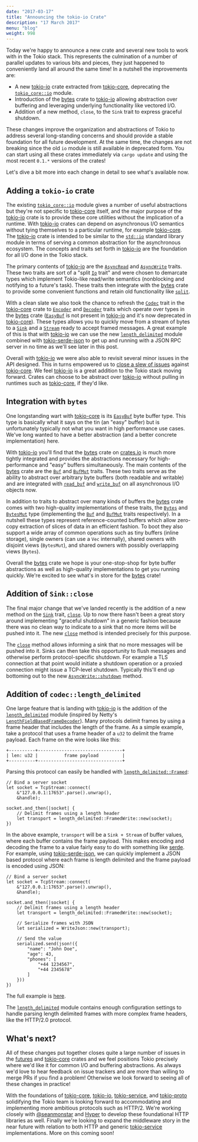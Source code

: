 ```yaml
---
date: "2017-03-17"
title: "Announcing the tokio-io Crate"
description: "17 March 2017"
menu: "blog"
weight: 998
---
```


Today we're happy to announce a new crate and several new tools to work with
in the Tokio stack. This represents the culmination of a number of parallel
updates to various bits and pieces, they just happened to conveniently land all
around the same time! In a nutshell the improvements are:

* A new [tokio-io] crate extracted from [tokio-core], deprecating the
  [`tokio_core::io`] module.
* Introduction of the [bytes] crate to [tokio-io] allowing abstraction over
  buffering and leveraging underlying functionality like vectored I/O.
* Addition of a new method, `close`, to the `Sink` trait to express graceful
  shutdown.

These changes improve the organization and abstractions of Tokio to address
several long-standing concerns and should provide a stable foundation for all
future development. At the same time, the changes are not breaking since the
old `io` module is still available in deprecated form. You can start using all
these crates immediately via `cargo update` and using the most recent `0.1.*`
versions of the crates!

Let's dive a bit more into each change in detail to see what's available now.

## Adding a `tokio-io` crate

The existing [`tokio_core::io`] module gives a number of useful abstractions
but they're not specific to [tokio-core] itself, and the major purpose of the
[tokio-io] crate is to provide these core utilities without the implication of
a runtime. With [tokio-io] crates can depend on asynchronous I/O semantics
without tying themselves to a particular runtime, for example [tokio-core].
The [tokio-io] crate is intended to be similar to the [`std::io`] standard
library module in terms of serving a common abstraction for the asynchronous
ecosystem. The concepts and traits set forth in [tokio-io] are the foundation
for all I/O done in the Tokio stack.

The primary contents of [tokio-io] are the [`AsyncRead`] and [`AsyncWrite`]
traits. These two traits are sort of a "split [`Io`] trait" and were chosen to
demarcate types which implement Tokio-like read/write semantics (nonblocking
and notifying to a future's task). These traits then integrate with the [bytes]
crate to provide some convenient functions and retain old functionality like
[`split`].

With a clean slate we also took the chance to refresh the [`Codec`] trait in the
[tokio-core] crate to [`Encoder`] and [`Decoder`] traits which operate over
types in the [bytes] crate ([`EasyBuf`] is not present in [tokio-io] and it's
now deprecated in [tokio-core]). These types allows you to quickly move from a
stream of bytes to a [`Sink`] and a [`Stream`] ready to accept framed messages.
A great example of this is that with [tokio-io] we can use the new
[`length_delimited`] module combined with [tokio-serde-json] to get up and
running with a JSON RPC server in no time as we'll see later in this post.

Overall with [tokio-io] we were also able to revisit several minor issues in
the API designed. This in turns empowered us to [close a slew of
issues][closing] against [tokio-core]. We feel [tokio-io] is a great addition
to the Tokio stack moving forward. Crates can choose to be abstract over
[tokio-io] without pulling in runtimes such as [tokio-core], if they'd like.

## Integration with `bytes`

One longstanding wart with [tokio-core] is its [`EasyBuf`] byte buffer type.
This type is basically what it says on the tin (an "easy" buffer) but is
unfortunately typically not what you want in high performance use cases. We've
long wanted to have a better abstraction (and a better concrete implementation)
here.

With [tokio-io] you'll find that the [bytes] crate on [crates.io] is much more
tightly integrated and provides the abstractions necessary for high-performance
and "easy" buffers simultaneously. The main contents of the [bytes] crate are
the [`Buf`] and [`BufMut`] traits. These two traits serve as the ability to
abstract over arbitrary byte buffers (both readable and writable) and are
integrated with [`read_buf`] and [`write_buf`] on all asynchronous I/O objects
now.

In addition to traits to abstract over many kinds of buffers the [bytes] crate
comes with two high-quality implementations of these traits, the [`Bytes`] and
[`BytesMut`] type (implementing the [`Buf`] and [`BufMut`] traits respectively).
In a nutshell these types represent reference-counted buffers which allow
zero-copy extraction of slices of data in an efficient fashion. To boot they
also support a wide array of common operations such as tiny buffers (inline
storage), single owners (can use a `Vec` internally), shared owners with
disjoint views (`BytesMut`), and shared owners with possibly overlapping views
(`Bytes`).

Overall the [bytes] crate we hope is your one-stop-shop for byte buffer
abstractions as well as high-quality implementations to get you running
quickly. We're excited to see what's in store for the [bytes] crate!

## Addition of `Sink::close`

The final major change that we've landed recently is the addition of a new
method on the [`Sink`] trait, [`close`]. Up to now there hasn't been a great
story around implementing "graceful shutdown" in a generic fashion because there
was no clean way to indicate to a sink that no more items will be pushed into
it. The new [`close`] method is intended precisely for this purpose.

The [`close`] method allows informing a sink that no more messages will be
pushed into it. Sinks can then take this opportunity to flush messages and
otherwise perform protocol-specific shutdown. For example a TLS connection at
that point would initiate a shutdown operation or a proxied connection might
issue a TCP-level shutdown. Typically this'll end up bottoming out to the new
[`AsyncWrite::shutdown`] method.

## Addition of `codec::length_delimited`

One large feature that is landing with [tokio-io] is the addition of
the [`length_delimited`] module (inspired by Netty's
[`LengthFieldBasedFrameDecoder`]). Many protocols delimit frames by using a
frame header that includes the length of the frame. As a simple example, take a
protocol that uses a frame header of a `u32` to delimit the frame payload. Each
frame on the wire looks like this:

```text
+----------+--------------------------------+
| len: u32 |          frame payload         |
+----------+--------------------------------+
```

Parsing this protocol can easily be handled with
[`length_delimited::Framed`]:

```rust,ignore
// Bind a server socket
let socket = TcpStream::connect(
    &"127.0.0.1:17653".parse().unwrap(),
    &handle);

socket.and_then(|socket| {
    // Delimit frames using a length header
    let transport = length_delimited::FramedWrite::new(socket);
})
```

In the above example, `transport` will be a `Sink + Stream` of buffer
values, where each buffer contains the frame payload. This makes
encoding and decoding the frame to a value fairly easy to do with
something like [serde]. For example, using [tokio-serde-json], we can
quickly implement a JSON based protocol where each frame is length
delimited and the frame payload is encoded using JSON:

```rust,ignore
// Bind a server socket
let socket = TcpStream::connect(
    &"127.0.0.1:17653".parse().unwrap(),
    &handle);

socket.and_then(|socket| {
    // Delimit frames using a length header
    let transport = length_delimited::FramedWrite::new(socket);

    // Serialize frames with JSON
    let serialized = WriteJson::new(transport);

    // Send the value
    serialized.send(json!({
        "name": "John Doe",
        "age": 43,
        "phones": [
            "+44 1234567",
            "+44 2345678"
        ]
    }))
})
```

The full example is [here](https://github.com/carllerche/tokio-serde-json/tree/master/examples).

The [`length_delimited`] module contains enough configuration settings to
handle parsing length delimited frames with more complex frame headers,
like the HTTP/2.0 protocol.

[serde]: https://serde.rs/
[tokio-serde-json]: https://github.com/carllerche/tokio-serde-json
[`length_delimited::Framed`]: https://docs.rs/tokio-io/0.1.6/tokio_io/codec/length_delimited/struct.Framed.html
[`LengthFieldBasedFrameDecoder`]: https://netty.io/4.0/api/io/netty/handler/codec/LengthFieldBasedFrameDecoder.html

## What's next?

All of these changes put together closes quite a large number of issues in the
[futures] and [tokio-core] crates and we feel positions Tokio precisely where
we'd like it for common I/O and buffering abstractions. As always we'd love to
hear feedback on issue trackers and are more than willing to merge PRs if you
find a problem! Otherwise we look forward to seeing all of these changes in
practice!

With the foundations of [tokio-core], [tokio-io], [tokio-service], and
[tokio-proto] solidifying the Tokio team is looking forward to accommodating
and implementing more ambitious protocols such as HTTP/2. We're working closely
with [@seanmonstar][sean] and [Hyper] to develop these foundational HTTP
libraries as well. Finally we're looking to expand the middleware story in the
near future with relation to both HTTP and generic [tokio-service]
implementations. More on this coming soon!

[`AsyncWrite::shutdown`]: https://docs.rs/tokio-io/0.1.6/tokio_io/trait.AsyncWrite.html#tymethod.shutdown
[`close`]: https://docs.rs/futures/0.1/futures/sink/trait.Sink.html#method.close
[`Bytes`]: http://carllerche.github.io/bytes/bytes/struct.Bytes.html
[`BytesMut`]: http://carllerche.github.io/bytes/bytes/struct.BytesMut.html
[`read_buf`]: https://docs.rs/tokio-io/0.1.6/tokio_io/trait.AsyncRead.html#method.read_buf
[`write_buf`]: https://docs.rs/tokio-io/0.1.6/tokio_io/trait.AsyncWrite.html#method.write_buf
[`Buf`]: http://carllerche.github.io/bytes/bytes/trait.Buf.html
[`BufMut`]: http://carllerche.github.io/bytes/bytes/trait.BufMut.html
[crates.io]: https://crates.io
[tokio-io]: https://crates.io/crates/tokio-io
[futures]: https://crates.io/crates/futures
[tokio-core]: https://crates.io/crates/tokio-core
[tokio-service]: https://crates.io/crates/tokio-service
[tokio-proto]: https://crates.io/crates/tokio-proto
[bytes]: https://crates.io/crates/bytes
[`tokio_core::io`]: https://docs.rs/tokio-core/0.1.9/tokio_core/io/
[`Io`]: https://docs.rs/tokio-core/0.1.9/tokio_core/io/trait.Io.html
[`Codec`]: https://docs.rs/tokio-core/0.1.9/tokio_core/io/trait.Codec.html
[`Stream`]: https://docs.rs/futures/0.1/futures/stream/trait.Stream.html
[`Sink`]: https://docs.rs/futures/0.1/futures/sink/trait.Sink.html
[`std::io`]: https://doc.rust-lang.org/std/io/
[`AsyncWrite`]: https://docs.rs/tokio-io/0.1.6/tokio_io/trait.AsyncWrite.html
[`AsyncRead`]: https://docs.rs/tokio-io/0.1.6/tokio_io/trait.AsyncRead.html
[`split`]: https://docs.rs/tokio-io/0.1.6/tokio_io/trait.AsyncRead.html#method.split
[`Encoder`]: https://docs.rs/tokio-io/0.1.6/tokio_io/codec/trait.Encoder.html
[`Decoder`]: https://docs.rs/tokio-io/0.1.6/tokio_io/codec/trait.Decoder.html
[`EasyBuf`]: https://docs.rs/tokio-core/0.1.9/tokio_core/io/struct.EasyBuf.html
[`length_delimited`]: https://docs.rs/tokio-io/0.1.6/tokio_io/codec/length_delimited/index.html
[closing]: https://github.com/tokio-rs/tokio-core/issues/61#issuecomment-277568977
[tokio-serde-json]: https://github.com/carllerche/tokio-serde-json
[sean]: https://github.com/seanmonstar
[Hyper]: https://github.com/hyperium/hyper
